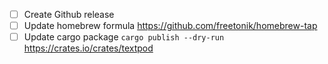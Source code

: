 - [ ] Create Github release
- [ ] Update homebrew formula https://github.com/freetonik/homebrew-tap
- [ ] Update cargo package `cargo publish --dry-run` https://crates.io/crates/textpod